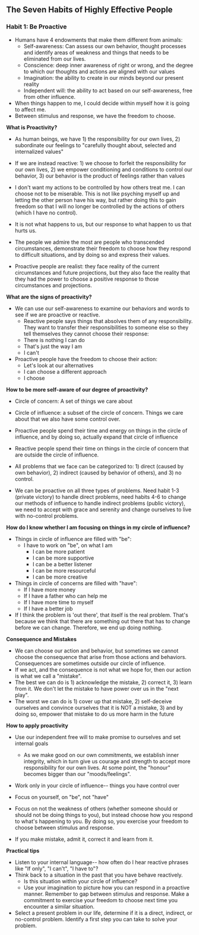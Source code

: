 ## The Seven Habits of Highly Effective People



### Habit 1: Be Proactive

- Humans have 4 endowments that make them  different from animals:
  - Self-awareness: Can assess our own behavior, thought processes and identify areas of weakness and things that needs to be eliminated from our lives.
  - Conscience: deep inner awareness of right or wrong, and the degree to which our thoughts and actions are aligned with our values
  - Imagination: the ability to create in our minds beyond our present reality
  - Independent will: the ability to act based on our self-awareness, free from other influence.
- When things happen to me, I could decide within myself how it is going to affect me.
- Between stimulus and response, we have the freedom to choose.



**What is Proactivity?** 

* As human beings, we have 1) the responsibility for our own lives, 2) subordinate our feelings to "carefully thought about, selected and internalized values"
* If we are instead reactive: 1) we choose to forfeit the responsibility for our own lives, 2) we empower conditioning and conditions to control our behavior, 3) our behavior is the product of feelings rather than values

* I don't want my actions to be controlled by how others treat me. I can choose not to be miserable. This is not like psyching myself up and letting the other person have his way, but rather doing this to gain freedom so that I will no longer be controlled by the actions of others (which I have no control).

* It is not what happens to us, but our response to what happen to us that hurts us.

* The people we admire the most are people who transcended circumstances, demonstrate their freedom to choose how they respond to difficult situations, and by doing so and express their values.

* Proactive people are realist: they face reality of the current circumstances and future projections, but they also face the reality that they had the power to choose a positive response to those circumstances and projections.

  

**What are the signs of proactivity?**

* We can use our self-awareness to examine our behaviors and words to see if we are proactive or reactive.
  * Reactive people says things that absolves them of any responsibility. They want to transfer their responsibilities to someone else so they tell themselves they cannot choose their response:
  * There is nothing I can do
  * That's just the way I am
  * I can't
* Proactive people have the freedom to choose their action:
  * Let's look at our alternatives
  * I can choose a different approach
  * I choose



**How to be more self-aware of our degree of proactivity?**

* Circle of concern: A set of things we care about
* Circle of influence: a subset of the circle of concern. Things we care about that we also have some control over.

* Proactive people spend their time and energy on things in the circle of influence, and by doing so, actually expand that circle of influence
* Reactive people spend their time on things in the circle of concern that are outside the circle of influence.
* All problems that we face can be categorized to: 1) direct (caused by own behavior), 2) indirect (caused by behavior of others), and 3) no control.
* We can be proactive on all three types of problems. Need habit 1-3 (private victory) to handle direct problems, need habits 4-6 to change our methods of influence to handle indirect problems (public victory), we need to accept with grace and serenity and change ourselves to live with no-control problems.



**How do I know whether I am focusing on things in my circle of influence?**

* Things in circle of influence are filled with "be":
  * I have to work on "be", on what I am
    * I can be more patient
    * I can be more supportive
    * I can be a better listener
    * I can be more resourceful
    * I can be more creative
* Things in circle of concerns are filled with "have":
  * If I have more money
  * If I have a father who can help me
  * If I have more time to myself
  * If I have a better job
* If I think the problem is 'out there', that itself is the real problem. That's because we think that there are something out there that has to change before we can change. Therefore, we end up doing nothing.



**Consequence and Mistakes**

- We can choose our action and behavior, but sometimes we cannot choose the consequence that arise from those actions and behaviors. Consequences are sometimes outside our circle of influence.
- If we act, and the consequence is not what we hope for, then our action is what we call a "mistake".
- The best we can do is 1) acknowledge the mistake, 2) correct it, 3) learn from it.  We don't let the mistake to have power over us in the "next play".
- The worst we can do is 1) cover up that mistake, 2) self-deceive ourselves and convince ourselves that it is NOT a mistake, 3) and by doing so, empower that mistake to do us more harm in the future



**How to apply proactivity**

* Use our independent free will to make promise to ourselves and set internal goals
  * As we make good on our own commitments, we establish inner integrity, which in turn give us courage and strength to accept more responsibility for our own lives. At some point, the "honour" becomes bigger than our "moods/feelings".
* Work only in your circle of influence-- things you have control over 
* Focus on yourself, on "be", not "have"
* Focus on not the weakness of others (whether someone should or should not be doing things to you), but instead choose how you respond to what's happening to you. By doing so, you exercise your freedom to choose between stimulus and response.

* If you make mistake, admit it, correct it and learn from it.



**Practical tips**

* Listen to your internal language-- how often do I hear reactive phrases like "If only", "I can't", "I have to"?
* Think back to a situation in the past that you have behave reactively.
  * Is this situation within your circle of influence?
  * Use your imagination to picture how you can respond in a proactive manner. Remember to gap between stimulus and response. Make a commitment to exercise your freedom to choose next time you encounter a similar situation.
* Select a present problem in our life, determine if it is a direct, indirect, or no-control problem. Identify a first step you can take to solve your problem.



